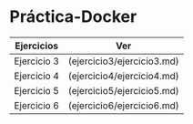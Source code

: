 # Práctica-Docker

| Ejercicios | Ver |
| :------: | :------: |
| Ejercicio 3 | (ejercicio3/ejercicio3.md) |
| Ejercicio 4 | (ejercicio4/ejercicio4.md) |
| Ejercicio 5 | (ejercicio5/ejercicio5.md) |
| Ejercicio 6 | (ejercicio6/ejercicio6.md) |
